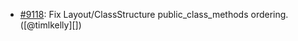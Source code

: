 * [#9118](https://github.com/rubocop-hq/rubocop/pull/9118): Fix Layout/ClassStructure public_class_methods ordering. ([@timlkelly][])
